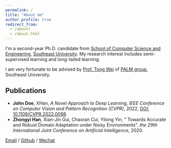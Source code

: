 ```yaml
---
permalink: /
title: "About me"
author_profile: true
redirect_from: 
  - /about/
  - /about.html
---
```


I'm a second-year Ph.D. candidate from [School of Computer Science and Engineering](https://cse.seu.edu.cn/), [Southeast University](https://www.seu.edu.cn/). My research interest includes semi-supervised learning and long-tailed learning.

I am very fortunate to be advised by [Prof. Tong Wei](https://palm.seu.edu.cn/weit/) of [PALM group](https://palm.seu.edu.cn/), Southeast University.

## Publications

- **John Doe**, XHan, *A Novel Approach to Deep Learning*, *IEEE Conference on Computer Vision and Pattern Recognition (CVPR)*, 2022, [DOI: 10.1109/CVPR.2022.0098](https://doi.org/10.1109/CVPR.2022.0098).
- <b>Zhongyi Han</b>, Xian-Jin Gui, Chaoran Cui, Yilong Yin, &quot; Towards Accurate and Robust Domain Adaptation under Noisy Environments&quot;. <i>the 29th International Joint Conference on Artificial Intelligence</i>, 2020.

[Email](mailto:gank@seu.edu.cn) / [Github](https://github.com/Gank0078) / [Wechat](images/wechat.jpg)
